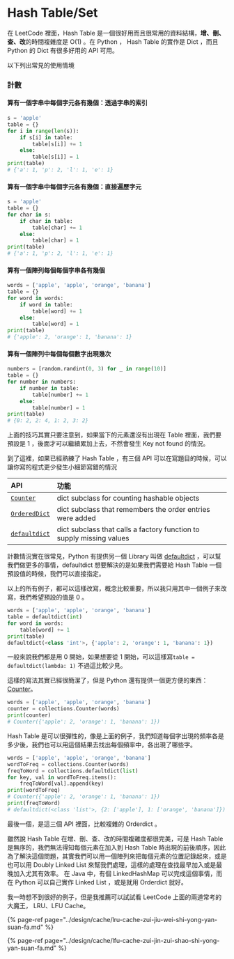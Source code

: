 # Hash Table/Set

在 LeetCode 裡面，Hash Table 是一個很好用而且很常用的資料結構，**增、刪、查、改**的時間複雜度是 O\(1\)  。在 Python ， Hash Table 的實作是 Dict ，而且 Python 的 Dict 有很多好用的 API 可用。

以下列出常見的使用情境

### 計數

#### 算有一個字串中每個字元各有幾個：透過字串的索引

```python
s = 'apple'
table = {}
for i in range(len(s)):
    if s[i] in table:
        table[s[i]] += 1
    else:
        table[s[i]] = 1
print(table)
# {'a': 1, 'p': 2, 'l': 1, 'e': 1}
```

#### 算有一個字串中每個字元各有幾個：直接遍歷字元

```python
s = 'apple'
table = {}
for char in s:
    if char in table:
        table[char] += 1
    else:
        table[char] = 1
print(table)
# {'a': 1, 'p': 2, 'l': 1, 'e': 1}
```

#### 算有一個陣列每個每個字串各有幾個

```python
words = ['apple', 'apple', 'orange', 'banana']
table = {}
for word in words:
    if word in table:
        table[word] += 1
    else:
        table[word] = 1
print(table)
# {'apple': 2, 'orange': 1, 'banana': 1}
```

#### 算有一個陣列中每個每個數字出現幾次

```python
numbers = [random.randint(0, 3) for _ in range(10)]
table = {}
for number in numbers:
    if number in table:
        table[number] += 1
    else:
        table[number] = 1
print(table)
# {0: 2, 2: 4, 1: 2, 3: 2} 
```

上面的技巧其實只要注意到，如果當下的元素還沒有出現在 Table 裡面，我們要預設是 1 ，後面才可以繼續累加上去，不然會發生 Key not found 的情況。

到了這裡，如果已經熟練了 Hash Table ，有三個 API 可以在寫題目的時候，可以讓你寫的程式更少發生小細節寫錯的情況

| API  | 功能 |
| :--- | :--- |
| [`Counter`](https://docs.python.org/3/library/collections.html#collections.Counter) | dict subclass for counting hashable objects |
| [`OrderedDict`](https://docs.python.org/3/library/collections.html#collections.OrderedDict) | dict subclass that remembers the order entries were added |
| [`defaultdict`](https://docs.python.org/3/library/collections.html#collections.defaultdict) | dict subclass that calls a factory function to supply missing values |

計數情況實在很常見，Python 有提供另一個 Library 叫做 [defaultdict](https://docs.python.org/3/library/collections.html#collections.defaultdict) ，可以幫我們做更多的事情，defaultdict 想要解決的是如果我們需要給 Hash Table 一個預設值的時候，我們可以直接指定。

以上的所有例子，都可以這樣改寫，概念比較重要，所以我只用其中一個例子來改寫，我們希望預設的值是 0 。

```python
words = ['apple', 'apple', 'orange', 'banana']
table = defaultdict(int)
for word in words:
    table[word] += 1
print(table)
defaultdict(<class 'int'>, {'apple': 2, 'orange': 1, 'banana': 1})
```

一般來說我們都是用 0 開始，如果想要從 1 開始，可以這樣寫`table = defaultdict(lambda: 1)` 不過這比較少見。

這樣的寫法其實已經很簡潔了，但是 Python 還有提供一個更方便的東西： [Counter](https://docs.python.org/3/library/collections.html#collections.Counter)。

```python
words = ['apple', 'apple', 'orange', 'banana']
counter = collections.Counter(words)
print(counter)
# Counter({'apple': 2, 'orange': 1, 'banana': 1})
```

Hash Table 是可以很彈性的，像是上面的例子，我們知道每個字出現的頻率各是多少後，我們也可以用這個結果去找出每個頻率中，各出現了哪些字。

```python
words = ['apple', 'apple', 'orange', 'banana']
wordToFreq = collections.Counter(words)
freqToWord = collections.defaultdict(list)
for key, val in wordToFreq.items():
    freqToWord[val].append(key)
print(wordToFreq)
# Counter({'apple': 2, 'orange': 1, 'banana': 1})
print(freqToWord)
# defaultdict(<class 'list'>, {2: ['apple'], 1: ['orange', 'banana']})
```

最後一個，是這三個 API 裡面，比較複雜的 Orderdict 。

雖然說 Hash Table 在增、刪、查、改的時間複雜度都很完美，可是 Hash Table 是無序的，我們無法得知每個元素在加入到 Hash Table 時出現的前後順序，因此為了解決這個問題，其實我們可以用一個陣列來把每個元素的位置記錄起來，或是也可以用 Doubly Linked List 來幫我們處理，這樣的處理在查找最早加入或是最晚加入尤其有效率。 在 Java 中，有個 LinkedHashMap 可以完成這個事情，而在 Python 可以自己實作 Linked List ，或是就用 Orderdict 就好。

我一時想不到很好的例子，但是我推薦可以試試看 LeetCode 上面的兩道常考的大魔王， LRU、LFU Cache。

{% page-ref page="../design/cache/lru-cache-zui-jiu-wei-shi-yong-yan-suan-fa.md" %}

{% page-ref page="../design/cache/lfu-cache-zui-jin-zui-shao-shi-yong-yan-suan-fa.md" %}

